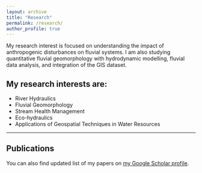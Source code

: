 ```yaml
---
layout: archive
title: "Research"
permalink: /research/
author_profile: true
---
```


My research interest is focused on understanding the impact of anthropogenic disturbances on fluvial systems. I am also studying quantitative fluvial geomorphology with hydrodynamic modelling, fluvial data analysis, and integration of the GIS dataset. 

## My research interests are:

* River Hydraulics
* Fluvial Geomorphology
* Stream Health Management
* Eco-hydraulics
* Applications of Geospatial Techniques in Water Resources 

---
## Publications

You can also find updated list of my papers on [my Google Scholar profile](https://scholar.google.co.in/citations?user=G_9zUzsAAAAJ&hl=en).



